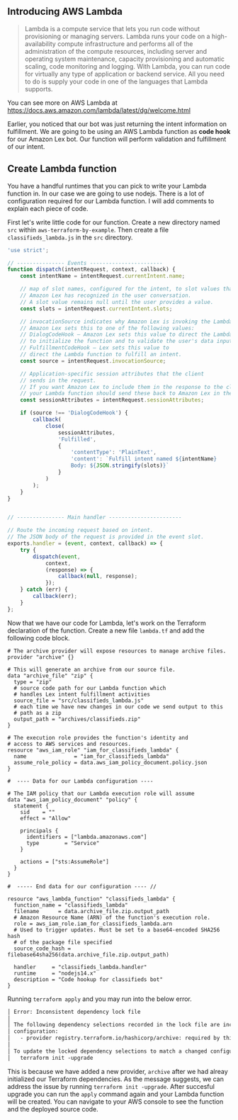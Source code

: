 ## Introducing AWS Lambda

> Lambda is a compute service that lets you run code without provisioning or managing servers. Lambda runs your code on a high-availability compute infrastructure and performs all of the administration of the compute resources, including server and operating system maintenance, capacity provisioning and automatic scaling, code monitoring and logging. With Lambda, you can run code for virtually any type of application or backend service. All you need to do is supply your code in one of the languages that Lambda supports.

You can see more on AWS Lambda at https://docs.aws.amazon.com/lambda/latest/dg/welcome.html

Earlier, you noticed that our bot was just returning the intent information on fulfillment. We are going to be using an AWS Lambda function as **code hook** for our Amazon Lex bot. Our function will perform validation and fulfillment of our intent.

## Create Lambda function

You have a handful runtimes that you can pick to write your Lambda function in. In our case we are going to use nodejs. There is a lot of configuration required for our Lambda function. I will add comments to explain each piece of code.

First let's write little code for our function. Create a new directory named `src` within `aws-terraform-by-example`. Then create a file `classifieds_lambda.js` in the `src` directory.

```js
'use strict';

// --------------- Events -----------------------
function dispatch(intentRequest, context, callback) {
    const intentName = intentRequest.currentIntent.name;

    // map of slot names, configured for the intent, to slot values that
    // Amazon Lex has recognized in the user conversation.
    // A slot value remains null until the user provides a value.
    const slots = intentRequest.currentIntent.slots;

    // invocationSource indicates why Amazon Lex is invoking the Lambda function,
    // Amazon Lex sets this to one of the following values:
    // DialogCodeHook – Amazon Lex sets this value to direct the Lambda function
    // to initialize the function and to validate the user's data input.
    // FulfillmentCodeHook – Lex sets this value to
    // direct the Lambda function to fulfill an intent.
    const source = intentRequest.invocationSource;

    // Application-specific session attributes that the client
    // sends in the request.
    // If you want Amazon Lex to include them in the response to the client,
    // your Lambda function should send these back to Amazon Lex in the response
    const sessionAttributes = intentRequest.sessionAttributes;

    if (source !== 'DialogCodeHook') {
        callback(
            close(
                sessionAttributes,
                'Fulfilled',
                {
                    'contentType': 'PlainText',
                    'content': `Fulfill intent named ${intentName}
                    Body: ${JSON.stringify(slots)}`
                }
            )
        );
    }
}


// --------------- Main handler -----------------------

// Route the incoming request based on intent.
// The JSON body of the request is provided in the event slot.
exports.handler = (event, context, callback) => {
    try {
        dispatch(event,
            context,
            (response) => {
                callback(null, response);
            });
    } catch (err) {
        callback(err);
    }
};
```

Now that we have our code for Lambda, let's work on the Terraform declaration of the function. Create a new file `lambda.tf` and add the following code block.

```hcl
# The archive provider will expose resources to manage archive files.
provider "archive" {}

# This will generate an archive from our source file.
data "archive_file" "zip" {
  type = "zip"
  # source code path for our Lambda function which
  # handles Lex intent fulfillment activities
  source_file = "src/classifieds_lambda.js"
  # each time we have new changes in our code we send output to this
  # path as a zip
  output_path = "archives/classifieds.zip"
}

# The execution role provides the function's identity and
# access to AWS services and resources.
resource "aws_iam_role" "iam_for_classifieds_lambda" {
  name               = "iam_for_classifieds_lambda"
  assume_role_policy = data.aws_iam_policy_document.policy.json
}

#  ---- Data for our Lambda configuration ----

# The IAM policy that our Lambda execution role will assume
data "aws_iam_policy_document" "policy" {
  statement {
    sid    = ""
    effect = "Allow"

    principals {
      identifiers = ["lambda.amazonaws.com"]
      type        = "Service"
    }

    actions = ["sts:AssumeRole"]
  }
}

#  ----- End data for our configuration ---- //

resource "aws_lambda_function" "classifieds_lambda" {
  function_name = "classifieds_lambda"
  filename      = data.archive_file.zip.output_path
  # Amazon Resource Name (ARN) of the function's execution role.
  role = aws_iam_role.iam_for_classifieds_lambda.arn
  # Used to trigger updates. Must be set to a base64-encoded SHA256 hash
  # of the package file specified
  source_code_hash = filebase64sha256(data.archive_file.zip.output_path)

  handler     = "classifieds_lambda.handler"
  runtime     = "nodejs14.x"
  description = "Code hookup for classifieds bot"
}
```

Running `terraform apply` and you may run into the below error.

```txt
│ Error: Inconsistent dependency lock file
│
│ The following dependency selections recorded in the lock file are inconsistent with the current
│ configuration:
│   - provider registry.terraform.io/hashicorp/archive: required by this configuration but no version is selected
│
│ To update the locked dependency selections to match a changed configuration, run:
│   terraform init -upgrade
```

This is because we have added a new provider, `archive` after we had alreay initialized our Terraform dependencies. As the message suggests, we can address the issue by running `terraform init -upgrade`. After succesful upgrade you can run the `apply` command again and your Lambda function will be created. You can navigate to your AWS console to see the function and the deployed source code.
